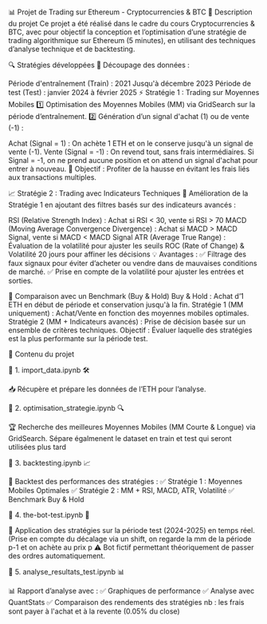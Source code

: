 📊 Projet de Trading sur Ethereum - Cryptocurrencies & BTC
📝 Description du projet
Ce projet a été réalisé dans le cadre du cours Cryptocurrencies & BTC, avec pour objectif la conception et l’optimisation d’une stratégie de trading algorithmique sur Ethereum (5 minutes), en utilisant des techniques d’analyse technique et de backtesting.

🔍 Stratégies développées
📅 Découpage des données :

Période d'entraînement (Train) : 2021 Jusqu'à décembre 2023
Période de test (Test) : janvier 2024 à février 2025
⚡ Stratégie 1 : Trading sur Moyennes Mobiles
1️⃣ Optimisation des Moyennes Mobiles (MM) via GridSearch sur la période d’entraînement.
2️⃣ Génération d’un signal d'achat (1) ou de vente (-1) :

Achat (Signal = 1) : On achète 1 ETH et on le conserve jusqu'à un signal de vente (-1).
Vente (Signal = -1) : On revend tout, sans frais intermédiaires.
Si Signal = -1, on ne prend aucune position et on attend un signal d'achat pour entrer à nouveau.
🎯 Objectif : Profiter de la hausse en évitant les frais liés aux transactions multiples.

📈 Stratégie 2 : Trading avec Indicateurs Techniques
🎯 Amélioration de la Stratégie 1 en ajoutant des filtres basés sur des indicateurs avancés :

RSI (Relative Strength Index) : Achat si RSI < 30, vente si RSI > 70
MACD (Moving Average Convergence Divergence) : Achat si MACD > MACD Signal, vente si MACD < MACD Signal
ATR (Average True Range) : Évaluation de la volatilité pour ajuster les seuils
ROC (Rate of Change) & Volatilité 20 jours pour affiner les décisions
💡 Avantages :
✅ Filtrage des faux signaux pour éviter d’acheter ou vendre dans de mauvaises conditions de marché.
✅ Prise en compte de la volatilité pour ajuster les entrées et sorties.

🔬 Comparaison avec un Benchmark (Buy & Hold)
Buy & Hold : Achat d’1 ETH en début de période et conservation jusqu'à la fin.
Stratégie 1 (MM uniquement) : Achat/Vente en fonction des moyennes mobiles optimales.
Stratégie 2 (MM + Indicateurs avancés) : Prise de décision basée sur un ensemble de critères techniques.
Objectif : Évaluer laquelle des stratégies est la plus performante sur la période test.

📂 Contenu du projet

🔹 1. import_data.ipynb 🛠️

📥 Récupère et prépare les données de l’ETH pour l’analyse.

🔹 2. optimisation_strategie.ipynb 🔍

🏆 Recherche des meilleures Moyennes Mobiles (MM Courte & Longue) via GridSearch. Sépare égalmenent le dataset en train et test qui seront utilisées plus tard

🔹 3. backtesting.ipynb 📈

🧪 Backtest des performances des stratégies :
✅ Stratégie 1 : Moyennes Mobiles Optimales
✅ Stratégie 2 : MM + RSI, MACD, ATR, Volatilité
✅ Benchmark Buy & Hold

🔹 4. the-bot-test.ipynb 🤖

🚀 Application des stratégies sur la période test (2024-2025) en temps réel. (Prise en compte du décalage via un shift, on regarde la mm de la période p-1 et on achète au prix p
⚠️ Bot fictif permettant théoriquement de passer des ordres automatiquement.

🔹 5. analyse_resultats_test.ipynb 📊

📊 Rapport d’analyse avec :
✅ Graphiques de performance
✅ Analyse avec QuantStats
✅ Comparaison des rendements des stratégies
nb : les frais sont payer à l'achat et à la revente (0.05% du close)
